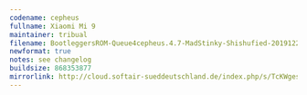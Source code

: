 ```yaml
---
codename: cepheus
fullname: Xiaomi Mi 9
maintainer: tribual
filename: BootleggersROM-Queue4cepheus.4.7-MadStinky-Shishufied-20191223-181751.zip
newformat: true
notes: see changelog
buildsize: 868353877
mirrorlink: http://cloud.softair-sueddeutschland.de/index.php/s/TcKWgesLyPdeANn
---
```

